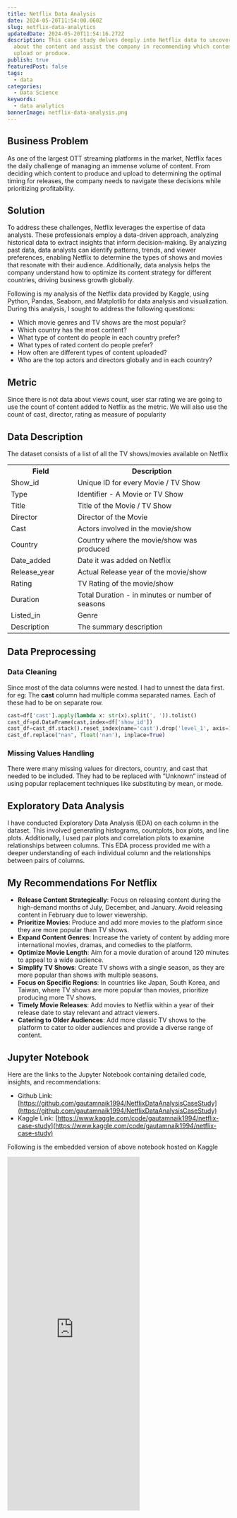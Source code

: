 ```yaml
---
title: Netflix Data Analysis
date: 2024-05-20T11:54:00.060Z
slug: netflix-data-analytics
updatedDate: 2024-05-20T11:54:16.272Z
description: This case study delves deeply into Netflix data to uncover insights
  about the content and assist the company in recommending which content to
  upload or produce.
publish: true
featuredPost: false
tags:
  - data
categories:
  - Data Science
keywords:
  - data analytics
bannerImage: netflix-data-analysis.png
---
```


## Business Problem

As one of the largest OTT streaming platforms in the market, Netflix faces the daily challenge of managing an immense volume of content. From deciding which content to produce and upload to determining the optimal timing for releases, the company needs to navigate these decisions while prioritizing profitability.

## Solution

To address these challenges, Netflix leverages the expertise of data analysts. These professionals employ a data-driven approach, analyzing historical data to extract insights that inform decision-making. By analyzing past data, data analysts can identify patterns, trends, and viewer preferences, enabling Netflix to determine the types of shows and movies that resonate with their audience. Additionally, data analysis helps the company understand how to optimize its content strategy for different countries, driving business growth globally.

Following is my analysis of the Netflix data provided by Kaggle, using Python, Pandas, Seaborn, and Matplotlib for data analysis and visualization. During this analysis, I sought to address the following questions:

- Which movie genres and TV shows are the most popular?
- Which country has the most content?
- What type of content do people in each country prefer?
- What types of rated content do people prefer?
- How often are different types of content uploaded?
- Who are the top actors and directors globally and in each country?

## Metric

Since there is not data about views count, user star rating we are going to use the count of content added to Netflix as the metric.
We will also use the count of cast, director, rating as measure of popularity

## Data Description

The dataset consists of a list of all the TV shows/movies available on Netflix

<table>

 <tr>
    <th width="30%">Field</th>
    <th width="70%">Description</th>
  </tr>
  <tr>
    <td>Show_id</td>
    <td>Unique ID for every Movie / TV Show</td>
  </tr>
  <tr>
    <td>Type</td>
    <td>Identifier - A Movie or TV Show</td>
  </tr>
  <tr>
    <td>Title</td>
    <td>Title of the Movie / TV Show</td>
  </tr>
  <tr>
    <td>Director</td>
    <td>Director of the Movie</td>
  </tr>
  <tr>
    <td>Cast</td>
    <td>Actors involved in the movie/show</td>
  </tr>
  <tr>
    <td>Country</td>
    <td>Country where the movie/show was produced</td>
  </tr>
  <tr>
    <td>Date_added</td>
    <td>Date it was added on Netflix</td>
  </tr>
  <tr>
    <td>Release_year</td>
    <td>Actual Release year of the movie/show</td>
  </tr>
  <tr>
    <td>Rating</td>
    <td>TV Rating of the movie/show</td>
  </tr>
  <tr>
    <td>Duration</td>
    <td>Total Duration - in minutes or number of seasons</td>
  </tr>
  <tr>
    <td>Listed_in</td>
    <td>Genre</td>
  </tr>
  <tr>
    <td>Description</td>
    <td>The summary description</td>
  </tr>
</table>

## Data Preprocessing

### Data Cleaning

Since most of the data columns were nested. I had to unnest the data first.
for eg: The **cast** column had multiple comma separated names. Each of these
had to be on separate row.

```python
cast=df['cast'].apply(lambda x: str(x).split(', ')).tolist()
cast_df=pd.DataFrame(cast,index=df['show_id'])
cast_df=cast_df.stack().reset_index(name='cast').drop('level_1', axis=1).set_index('show_id')
cast_df.replace("nan", float('nan'), inplace=True)
```

### Missing Values Handling

There were many missing values for directors, country, and cast that needed to be included. They had to be replaced with “Unknown” instead of using popular replacement techniques like substituting by mean, or mode.

## Exploratory Data Analysis

I have conducted Exploratory Data Analysis (EDA) on each column in the dataset. This involved generating histograms, countplots, box plots, and line plots. Additionally, I used pair plots and correlation plots to examine relationships between columns. This EDA process provided me with a deeper understanding of each individual column and the relationships between pairs of columns.

## My Recommendations For Netflix

- **Release Content Strategically**: Focus on releasing content during the high-demand months of July, December, and January. Avoid releasing content in February due to lower viewership.
- **Prioritize Movies**: Produce and add more movies to the platform since they are more popular than TV shows.
- **Expand Content Genres**: Increase the variety of content by adding more international movies, dramas, and comedies to the platform.
- **Optimize Movie Length**: Aim for a movie duration of around 120 minutes to appeal to a wide audience.
- **Simplify TV Shows**: Create TV shows with a single season, as they are more popular than shows with multiple seasons.
- **Focus on Specific Regions**: In countries like Japan, South Korea, and Taiwan, where TV shows are more popular than movies, prioritize producing more TV shows.
- **Timely Movie Releases**: Add movies to Netflix within a year of their release date to stay relevant and attract viewers.
- **Catering to Older Audiences**: Add more classic TV shows to the platform to cater to older audiences and provide a diverse range of content.

## Jupyter Notebook

Here are the links to the Jupyter Notebook containing detailed code, insights, and recommendations:

- Github Link: [https://github.com/gautamnaik1994/NetflixDataAnalysisCaseStudy](https://github.com/gautamnaik1994/NetflixDataAnalysisCaseStudy)
- Kaggle Link: [https://www.kaggle.com/code/gautamnaik1994/netflix-case-study](https://www.kaggle.com/code/gautamnaik1994/netflix-case-study)

Following is the embedded version of above notebook hosted on Kaggle

<iframe src="https://www.kaggle.com/embed/gautamnaik1994/netflix-case-study?kernelSessionId=179013761" height="800"  className="blog-wide-section" frameBorder="0" scrolling="auto" title="Netflix Case Study"></iframe>
